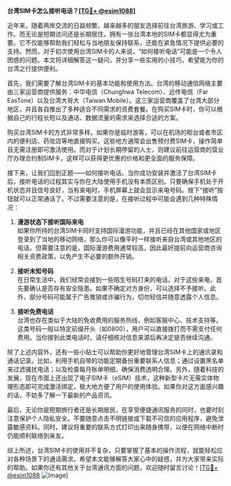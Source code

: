 **台湾SIM卡怎么接听电话？[[TG💪+ @esim1088](https://t.me/s/esim1088)]**

近年来，随着两岸交流的日益频繁，越来越多的朋友选择前往台湾旅游、学习或工作。而无论是短期访问还是长期居住，拥有一张台湾本地的SIM卡都显得尤为重要。它不仅能够帮助我们轻松与当地朋友保持联系，还能在紧急情况下提供必要的支持。然而，对于初次使用台湾SIM卡的人来说，“如何接听电话”可能是一个令人困惑的问题。本文将详细解答这一疑问，并分享一些实用的小技巧，希望能为你的台湾之行提供便利。

首先，我们需要了解台湾SIM卡的基本功能和使用方法。台湾的移动通信网络主要由三家运营商提供服务：中华电信（Chunghwa Telecom）、远传电信（Far EasTone）以及台湾大哥大（Taiwan Mobile）。这三家运营商覆盖了台湾大部分地区，并且各自推出了多种适合不同需求的资费套餐。在购买SIM卡时，你可以根据自己的行程长短以及通话、数据流量的需求来选择合适的方案。

购买台湾SIM卡的方式非常多样。如果你是临时游客，可以在机场的柜台或者市区内的便利店、药妆店等地直接购买。这些地方通常会出售预付费SIM卡，操作简单且无需注册即可激活使用。而对于计划长期停留的人士，则建议前往运营商的营业厅办理合约制SIM卡，这样可以获得更优惠的价格和更全面的服务保障。

接下来，让我们回到正题——如何接听电话。当你成功安装并激活了台湾SIM卡后，接听电话的过程其实与你在大陆使用手机没有本质区别。只要确保手机处于开机状态并且信号良好，当有来电时，手机屏幕上就会显示来电号码。按下“接听”按钮就可以正常通话了。不过需要注意的是，在接听过程中可能会遇到几种特殊情况：

1. **漫游状态下接听国际来电**  
   如果你所持的台湾SIM卡同时支持国际漫游功能，并且已经在其他国家或地区登录到了当地的移动网络，那么你可以像平时一样接听来自台湾或其他地区的电话。但需要注意的是，国际漫游费用通常较高，因此最好提前向运营商咨询相关资费政策，以免产生不必要的额外开销。

2. **接听未知号码**  
   在日常生活中，我们经常会接到一些陌生号码打来的电话。对于这些来电，首先要确认是否存有安全隐患。如果不确定对方身份，可以选择不予接听。此外，部分号码可能属于广告推销或诈骗行为，切勿轻信并随意透露个人信息。

3. **接听免费电话**  
   台湾也存在类似于大陆的免收费用的服务热线，例如客服中心、技术支持等。这类号码一般以特定前缀开头（如0800），用户可以直接拨打而不需支付任何费用。当你接到此类电话时，请仔细核对信息来源后再决定是否继续沟通。

除了上述内容外，还有一些小贴士可以帮助你更好地管理台湾SIM卡上的通讯录和通话记录。比如，利用手机自带的功能定期备份重要联系人信息；通过设置黑名单来过滤骚扰电话；以及检查每月账单明细，确保消费透明合理。另外，随着科技的发展，现在市面上还出现了电子SIM卡（eSIM）技术，这种新型卡片无需实体物理形态即可完成激活绑定，极大地方便了用户的使用体验。如果你对这方面感兴趣的话，不妨多了解一下最新的产品资讯。

最后，无论你是短期旅行者还是长期居民，在享受便捷通讯服务的同时，也要时刻注意保护个人隐私安全。不要随意点击不明链接或下载不可信的应用程序，避免泄露敏感资料。同时，建议将重要的联系方式打印出来随身携带，以便在网络中断时仍能顺利联络到亲友。

综上所述，台湾SIM卡的使用并不复杂，只要掌握了基本的操作流程，就能轻松应对各种场景下的通话需求。希望本文能够解答大家心中的疑惑，并为大家带来实际的帮助。如果你还有其他关于台湾通讯方面的问题，欢迎随时留言讨论！[[TG💪+ @esim1088](https://t.me/s/esim1088) ![Image](https://i.postimg.cc/4NQfJmqS/Snipaste-2025-05-13-00-14-12.png)]